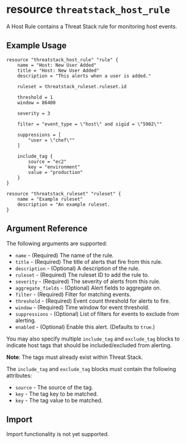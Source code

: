 # resource `threatstack_host_rule`

A Host Rule contains a Threat Stack rule for monitoring host events.

## Example Usage

```hcl
resource "threatstack_host_rule" "rule" {
    name = "Host: New User Added"
    title = "Host: New User Added"
    description = "This alerts when a user is added."

    ruleset = threatstack_ruleset.ruleset.id

    threshold = 1
    window = 86400

    severity = 3

    filter = "event_type = \"host\" and sigid = \"5902\""

    suppressions = [
        "user = \"chef\""
    ]

    include_tag {
        source = "ec2"
        key = "environment"
        value = "production"
    }
}

resource "threatstack_ruleset" "ruleset" {
    name = "Example ruleset"
    description = "An example ruleset.
}
```

## Argument Reference

The following arguments are supported:

* `name` - (Required) The name of the rule.
* `title` - (Required) The title of alerts that fire from this rule.
* `description` - (Optional) A description of the rule.
* `ruleset` - (Required) The ruleset ID to add the rule to.
* `severity` - (Required) The severity of alerts from this rule.
* `aggregate_fields` - (Optional) Alert fields to aggregate on.
* `filter` - (Required) Filter for matching events.
* `threshold` - (Required) Event count threshold for alerts to fire.
* `window` - (Required) Time window for event threshold.
* `suppressions` - (Optional) List of filters for events to exclude from alerting.
* `enabled` - (Optional) Enable this alert. (Defaults to `true`.)

You may also specify multiple `include_tag` and `exclude_tag` blocks to indicate host tags that should be included/excluded from alerting.

**Note**: The tags must already exist within Threat Stack.

The `include_tag` and `exclude_tag` blocks must contain the following attributes:

* `source` - The source of the tag.
* `key` - The tag key to be matched.
* `key` - The tag value to be matched.

## Import

Import functionality is not yet supported.
